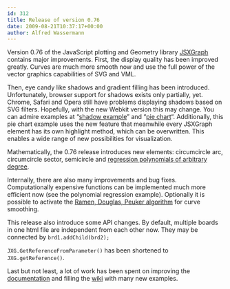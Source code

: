 ```yaml
---
id: 312
title: Release of version 0.76
date: 2009-08-21T10:37:17+00:00
author: Alfred Wassermann
---
```

Version 0.76 of the JavaScript plotting and Geometry library [JSXGraph](http://jsxgraph.org) contains major improvements. First, the display quality has been improved greatly. Curves are much more smooth now and use the full power of the vector graphics capabilities of SVG and VML. 

Then, eye candy like shadows and gradient filling has been introduced. Unfortunately, browser support for shadows exists only partially, yet. Chrome, Safari and Opera still have problems displaying shadows based on SVG filters. Hopefully, with the new Webkit version this may change. You can admire examples at &#8220;[shadow example](http://jsxgraph.uni-bayreuth.de/wiki/index.php/Shadows)&#8221; and &#8220;[pie chart](http://jsxgraph.uni-bayreuth.de/wiki/index.php/Pie_chart)&#8220;. Additionally, this pie chart example uses the new feature that meanwhile every JSXGraph element has its own highlight method, which can be overwritten. This enables a wide range of new possibilities for visualization. 

Mathematically, the 0.76 release introduces new elements: circumcircle arc, circumcircle sector, semicircle and [regression polynomials of arbitrary degree](http://jsxgraph.uni-bayreuth.de/wiki/index.php/Polynomial_regression_II).

Internally, there are also many improvements and bug fixes. Computationally expensive functions can be implemented much more efficient now (see the polynomial regression example). Optionally it is possible to activate the [Ramen, Douglas, Peuker algorithm](http://en.wikipedia.org/wiki/Ramer-Douglas-Peucker_algorithm) for curve smoothing.

This release also introduce some API changes. By default, multiple boards in one html file are independent from each other now. They may be connected by `brd1.addChild(brd2);`
  
`JXG.GetReferenceFromParameter()` has been shortened to `JXG.getReference()`.

Last but not least, a lot of work has been spent on improving the [documentation](http://jsxgraph.uni-bayreuth.de/docs/index.html) and filling the [wiki](http://jsxgraph.uni-bayreuth.de/wiki/index.php/Category:Examples) with many new examples.